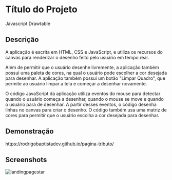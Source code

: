 # Título do Projeto

Javascript Drawtable

## Descrição

A aplicação é escrita em HTML, CSS e JavaScript, e utiliza os recursos do canvas para renderizar o desenho feito pelo usuário em tempo real.

Além de permitir que o usuário desenhe livremente, a aplicação também possui uma paleta de cores, na qual o usuário pode escolher a cor desejada para desenhar. A aplicação também possui um botão "Limpar Quadro", que permite ao usuário limpar a tela e começar a desenhar novamente.

O código JavaScript da aplicação utiliza eventos do mouse para detectar quando o usuário começa a desenhar, quando o mouse se move e quando o usuário para de desenhar. A partir desses eventos, o código desenha linhas no canvas para criar o desenho. O código também usa uma matriz de cores para permitir que o usuário escolha a cor desejada para desenhar.

## Demonstração

https://rodrigobaptistadev.github.io/pagina-tributo/

## Screenshots
![landingpagestar](https://user-images.githubusercontent.com/100215559/222505552-9f057020-c774-4417-984f-879f34d01893.gif)

